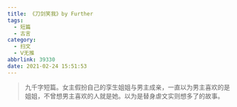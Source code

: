 ```yaml
---
title: 《刀剑笑我》by Further
tags:
  - 短篇
  - 古言
category:
  - 扫文
  - Ⅴ无推
abbrlink: 39330
date: 2021-02-24 15:51:53
---
```

<meta name="referrer" content="no-referrer" />

> 九千字短篇。女主假扮自己的孪生姐姐与男主成亲，一直以为男主喜欢的是姐姐，不曾想男主喜欢的人就是她。以为是替身虐文实则想多了的故事。

<!-- more -->